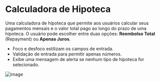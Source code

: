 # Calculadora de Hipoteca

Uma calculadora de hipoteca que permite aos usuários calcular seus pagamentos mensais e o valor total pago ao longo do prazo de uma hipoteca. O usuário pode escolher entre duas opções: **Reembolso Total** (Repayment) ou **Apenas Juros**.

- Foco e desfoco estilizam os campos de entrada.
- Validação de entrada para permitir apenas números.
- Exibe uma mensagem de alerta se nenhum tipo de hipoteca for selecionado.


![image](https://github.com/user-attachments/assets/e65fbea0-6997-4a16-a2ab-3bd68447b29d)
